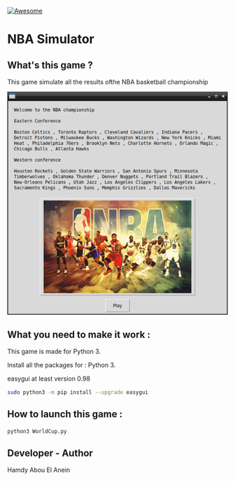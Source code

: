 [![Awesome](https://awesome.re/badge.svg)](https://awesome.re)  

# NBA Simulator

## What's this game ?  

This game simulate all the results ofthe NBA basketball championship 

![Screenshot](screenshot.png)  


## What you need to make it work :  

This game is made for Python 3.  

Install all the packages for : Python 3.  

easygui at least version 0.98  

```sh
sudo python3 -m pip install --upgrade easygui  
```  


## How to launch this game :  

```sh
python3 WorldCup.py
```  


## Developer - Author  

Hamdy Abou El Anein  


